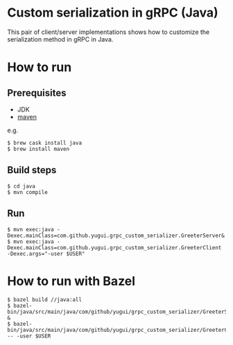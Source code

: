 # Custom serialization in gRPC (Java)

This pair of client/server implementations shows how to customize the
serialization method in gRPC in Java.

# How to run 
## Prerequisites
* JDK
* [maven](https://maven.apache.org/)

e.g.

```console
$ brew cask install java
$ brew install maven
```

## Build steps

```console
$ cd java
$ mvn compile
```

## Run

```console
$ mvn exec:java -Dexec.mainClass=com.github.yugui.grpc_custom_serializer.GreeterServer&
$ mvn exec:java -Dexec.mainClass=com.github.yugui.grpc_custom_serializer.GreeterClient -Dexec.args="-user $USER"
```

# How to run with Bazel

```console
$ bazel build //java:all
$ bazel-bin/java/src/main/java/com/github/yugui/grpc_custom_serializer/GreeterServer &
$ bazel-bin/java/src/main/java/com/github/yugui/grpc_custom_serializer/GreeterClient -- -user $USER
```
